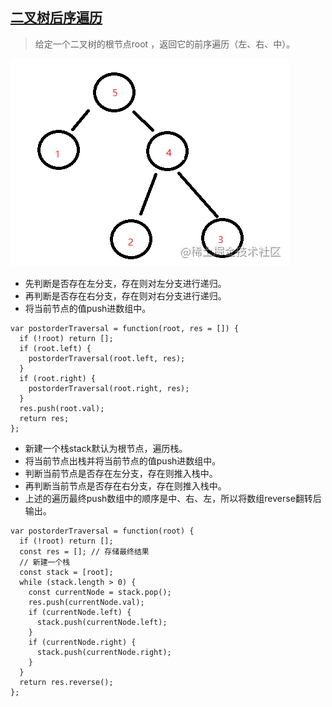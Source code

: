 ## [二叉树后序遍历](https://leetcode.cn/problems/binary-tree-postorder-traversal/)
> 给定一个二叉树的根节点root ，返回它的前序遍历（左、右、中）。

![二叉树后序遍历](../%E6%95%B0%E6%8D%AE%E7%BB%93%E6%9E%84/img/二叉树后序遍历.png)
- 先判断是否存在左分支，存在则对左分支进行递归。
- 再判断是否存在右分支，存在则对右分支进行递归。
- 将当前节点的值push进数组中。
```
var postorderTraversal = function(root, res = []) {
  if (!root) return [];
  if (root.left) {
    postorderTraversal(root.left, res);
  }
  if (root.right) {
    postorderTraversal(root.right, res);
  }
  res.push(root.val);
  return res;
};
```
- 新建一个栈stack默认为根节点，遍历栈。
- 将当前节点出栈并将当前节点的值push进数组中。
- 判断当前节点是否存在左分支，存在则推入栈中。
- 再判断当前节点是否存在右分支，存在则推入栈中。
- 上述的遍历最终push数组中的顺序是中、右、左，所以将数组reverse翻转后输出。
```
var postorderTraversal = function(root) {
  if (!root) return [];
  const res = []; // 存储最终结果
  // 新建一个栈
  const stack = [root];
  while (stack.length > 0) {
    const currentNode = stack.pop();
    res.push(currentNode.val);
    if (currentNode.left) {
      stack.push(currentNode.left);
    }
    if (currentNode.right) {
      stack.push(currentNode.right);
    }
  }
  return res.reverse();
};
```